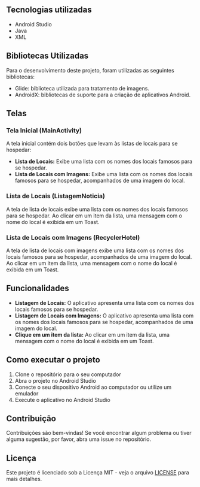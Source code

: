 <h2>Tecnologias utilizadas</h2>
<ul>
	<li>Android Studio</li>
	<li>Java</li>
	<li>XML</li>
</ul>
<h2>Bibliotecas Utilizadas</h2>
<p>Para o desenvolvimento deste projeto, foram utilizadas as seguintes bibliotecas:</p>
<ul>
  <li>Glide: biblioteca utilizada para tratamento de imagens.</li>
  <li>AndroidX: bibliotecas de suporte para a criação de aplicativos Android.</li>
</ul>
<h2>Telas</h2>
<h3>Tela Inicial (MainActivity)</h3>
<p>A tela inicial contém dois botões que levam às listas de locais para se hospedar:</p>
<ul>
	<li><strong>Lista de Locais:</strong> Exibe uma lista com os nomes dos locais famosos para se hospedar.</li>
	<li><strong>Lista de Locais com Imagens:</strong> Exibe uma lista com os nomes dos locais famosos para se hospedar, acompanhados de uma imagem do local.</li>
</ul>

<h3>Lista de Locais (ListagemNoticia)</h3>
<p>A tela de lista de locais exibe uma lista com os nomes dos locais famosos para se hospedar. Ao clicar em um item da lista, uma mensagem com o nome do local é exibida em um Toast.</p>

<h3>Lista de Locais com Imagens (RecyclerHotel)</h3>
<p>A tela de lista de locais com imagens exibe uma lista com os nomes dos locais famosos para se hospedar, acompanhados de uma imagem do local. Ao clicar em um item da lista, uma mensagem com o nome do local é exibida em um Toast.</p>

<h2>Funcionalidades</h2>
<ul>
	<li><strong>Listagem de Locais:</strong> O aplicativo apresenta uma lista com os nomes dos locais famosos para se hospedar.</li>
	<li><strong>Listagem de Locais com Imagens:</strong> O aplicativo apresenta uma lista com os nomes dos locais famosos para se hospedar, acompanhados de uma imagem do local.</li>
	<li><strong>Clique em um item da lista:</strong> Ao clicar em um item da lista, uma mensagem com o nome do local é exibida em um Toast.</li>
</ul>




<h2>Como executar o projeto</h2>
<ol>
	<li>Clone o repositório para o seu computador</li>
	<li>Abra o projeto no Android Studio</li>
	<li>Conecte o seu dispositivo Android ao computador ou utilize um emulador</li>
	<li>Execute o aplicativo no Android Studio</li>
</ol>

<h2>Contribuição</h2>
<p>Contribuições são bem-vindas! Se você encontrar algum problema ou tiver alguma sugestão, por favor, abra uma issue no repositório.</p>

<h2>Licença</h2>
<p>Este projeto é licenciado sob a Licença MIT - veja o arquivo <a href="LICENSE">LICENSE</a> para mais detalhes.</p>


